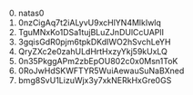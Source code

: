 0. natas0
1. 0nzCigAq7t2iALyvU9xcHlYN4MlkIwlq
2. TguMNxKo1DSa1tujBLuZJnDUlCcUAPlI
3. 3gqisGdR0pjm6tpkDKdIWO2hSvchLeYH
4. QryZXc2e0zahULdHrtHxzyYkj59kUxLQ
5. 0n35PkggAPm2zbEpOU802c0x0Msn1ToK
6. 0RoJwHdSKWFTYR5WuiAewauSuNaBXned
7. bmg8SvU1LizuWjx3y7xkNERkHxGre0GS
